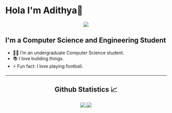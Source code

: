 # Hola I'm Adithya👋

 <div align="center"> 
    <a href="">
      <img align="center" src="https://tenor.com/view/when-they-are-online-but-wont-respond-to-your-messages-gif-25461238">
    </a>
</div>


## I'm a Computer Science and Engineering Student  

- 👨‍💻 I’m an undergraduate Computer Science student.
- 📚 I love building things.
- ⚡ Fun fact: I love playing football.

---


  <h2 align="center"> Github Statistics 📈 </h2>
  
  <div align="center"> 
     <a href="">
      <img align="center" src="https://github-readme-stats.vercel.app/api?username=adithgit&theme=synthwave&show_icons=true" />
    </a>
    <a href="">
      <img align="center" src="https://github-readme-stats.vercel.app/api/top-langs/?username=adithgit)](https://github.com/anuraghazra/github-readme-stats"/>
    </a>
</div>